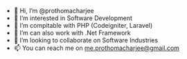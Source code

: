 - 👋 Hi, I’m @prothomacharjee
- 👀 I’m interested in Software Development
- 💞️ I’m compitable with PHP (Codeigniter, Laravel)
- 🌱 I’m can also work with .Net Framework
- 💞️ I’m looking to collaborate on Software Industries
- 📫 You can reach me on me.prothomacharjee@gmail.com

<!---
prothomacharjee/prothomacharjee is a ✨ special ✨ repository because its `README.md` (this file) appears on your GitHub profile.
You can click the Preview link to take a look at your changes.
--->
